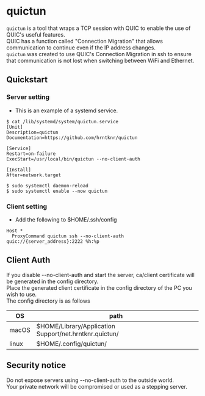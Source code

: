 # quictun

`quictun` is a tool that wraps a TCP session with QUIC to enable the use of QUIC's useful features.  
QUIC has a function called "Connection Migration" that allows communication to continue even if the IP address changes.  
`quictun` was created to use QUIC's Connection Migration in ssh to ensure that communication is not lost when switching between WiFi and Ethernet.  

## Quickstart

### Server setting

- This is an example of a systemd service.

```
$ cat /lib/systemd/system/quictun.service
[Unit]
Description=quictun
Documentation=https://github.com/hrntknr/quictun

[Service]
Restart=on-failure
ExecStart=/usr/local/bin/quictun --no-client-auth

[Install]
After=network.target

$ sudo systemctl daemon-reload
$ sudo systemctl enable --now quictun
```

### Client setting

- Add the following to $HOME/.ssh/config

```
Host *
  ProxyCommand quictun ssh --no-client-auth quic://{server_address}:2222 %h:%p
```

## Client Auth

If you disable --no-client-auth and start the server, ca/client certificate will be generated in the config directory.  
Place the generated client certificate in the config directory of the PC you wish to use.  
The config directory is as follows  

| OS    | path                                                   |
| ----- | ------------------------------------------------------ |
| macOS | $HOME/Library/Application Support/net.hrntknr.quictun/ |
| linux | $HOME/.config/quictun/                                 |

## Security notice

Do not expose servers using --no-client-auth to the outside world.  
Your private network will be compromised or used as a stepping server.
